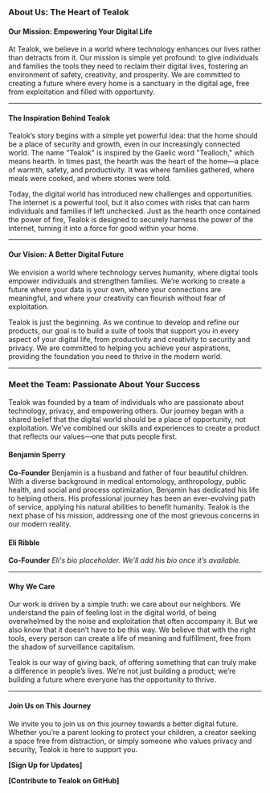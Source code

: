 ### **About Us: The Heart of Tealok**

#### **Our Mission: Empowering Your Digital Life**

At Tealok, we believe in a world where technology enhances our lives rather than detracts from it. Our mission is simple yet profound: to give individuals and families the tools they need to reclaim their digital lives, fostering an environment of safety, creativity, and prosperity. We are committed to creating a future where every home is a sanctuary in the digital age, free from exploitation and filled with opportunity.

---

#### **The Inspiration Behind Tealok**

Tealok’s story begins with a simple yet powerful idea: that the home should be a place of security and growth, even in our increasingly connected world. The name "Tealok" is inspired by the Gaelic word "Tealloch," which means hearth. In times past, the hearth was the heart of the home—a place of warmth, safety, and productivity. It was where families gathered, where meals were cooked, and where stories were told.

Today, the digital world has introduced new challenges and opportunities. The internet is a powerful tool, but it also comes with risks that can harm individuals and families if left unchecked. Just as the hearth once contained the power of fire, Tealok is designed to securely harness the power of the internet, turning it into a force for good within your home.

---

#### **Our Vision: A Better Digital Future**

We envision a world where technology serves humanity, where digital tools empower individuals and strengthen families. We’re working to create a future where your data is your own, where your connections are meaningful, and where your creativity can flourish without fear of exploitation.

Tealok is just the beginning. As we continue to develop and refine our products, our goal is to build a suite of tools that support you in every aspect of your digital life, from productivity and creativity to security and privacy. We are committed to helping you achieve your aspirations, providing the foundation you need to thrive in the modern world.

---

### **Meet the Team: Passionate About Your Success**

Tealok was founded by a team of individuals who are passionate about technology, privacy, and empowering others. Our journey began with a shared belief that the digital world should be a place of opportunity, not exploitation. We’ve combined our skills and experiences to create a product that reflects our values—one that puts people first.

#### **Benjamin Sperry**

**Co-Founder** Benjamin is a husband and father of four beautiful children. With a diverse background in medical entomology, anthropology, public health, and social and process optimization, Benjamin has dedicated his life to helping others. His professional journey has been an ever-evolving path of service, applying his natural abilities to benefit humanity. Tealok is the next phase of his mission, addressing one of the most grievous concerns in our modern reality.

#### **Eli Ribble**

**Co-Founder** _Eli's bio placeholder. We’ll add his bio once it’s available._

---

#### **Why We Care**

Our work is driven by a simple truth: we care about our neighbors. We understand the pain of feeling lost in the digital world, of being overwhelmed by the noise and exploitation that often accompany it. But we also know that it doesn’t have to be this way. We believe that with the right tools, every person can create a life of meaning and fulfillment, free from the shadow of surveillance capitalism.

Tealok is our way of giving back, of offering something that can truly make a difference in people’s lives. We’re not just building a product; we’re building a future where everyone has the opportunity to thrive.

---

#### **Join Us on This Journey**

We invite you to join us on this journey towards a better digital future. Whether you’re a parent looking to protect your children, a creator seeking a space free from distraction, or simply someone who values privacy and security, Tealok is here to support you.

**[Sign Up for Updates]**

**[Contribute to Tealok on GitHub]**